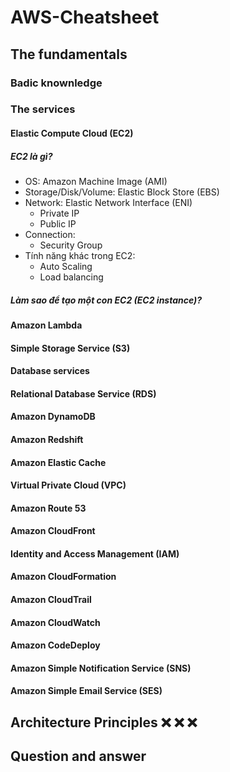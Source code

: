 # AWS-Cheatsheet

## The fundamentals

### Badic knownledge

### The services

#### Elastic Compute Cloud (EC2)

##### EC2 là gì?
- OS: Amazon Machine Image (AMI)
- Storage/Disk/Volume: Elastic Block Store (EBS)
- Network: Elastic Network Interface (ENI)
  - Private IP
  - Public IP
- Connection:
  - Security Group
- Tính năng khác trong EC2:
  - Auto Scaling
  - Load balancing
##### Làm sao để tạo một con EC2 (EC2 instance)?

#### Amazon Lambda

#### Simple Storage Service (S3)

#### Database services

#### Relational Database Service (RDS)

#### Amazon DynamoDB

#### Amazon Redshift

#### Amazon Elastic Cache

#### Virtual Private Cloud (VPC)

#### Amazon Route 53

#### Amazon CloudFront

#### Identity and Access Management (IAM)

#### Amazon CloudFormation

#### Amazon CloudTrail

#### Amazon CloudWatch

#### Amazon CodeDeploy

#### Amazon Simple Notification Service (SNS)

#### Amazon Simple Email Service (SES)

## Architecture Principles ❌ ❌ ❌ 

## Question and answer
